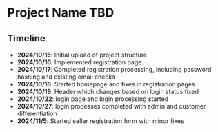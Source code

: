 # Project Name TBD


## Timeline
- **2024/10/15**: Initial upload of project structure
- **2024/10/16**: Implemented registration page
- **2024/10/17**: Completed registration processing, including password hashing and existing email checks
- **2024/10/18**: Started homepage and fixes in registration pages
- **2024/10/19**: Header which changes based on login status fixed
- **2024/10/22**: login page and login processing started
- **2024/10/27**: login processes completed with admin and customer differentiation
- **2024/11/5**:  Started seller registration form with minor fixes
